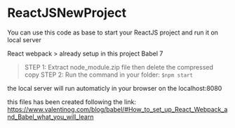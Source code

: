 # ReactJSNewProject
You can use this code as base to start your ReactJS project and run it on local server

React
webpack > already setup in this project
Babel 7

> STEP 1: Extract node_module.zip file then delete the compressed copy 
> STEP 2: Run the command in your folder: ```$npm start```

the local server will run automaticly in your browser on the localhost:8080

this files has been created following the link: https://www.valentinog.com/blog/babel/#How_to_set_up_React_Webpack_and_Babel_what_you_will_learn
